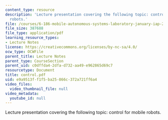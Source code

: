```yaml
---
content_type: resource
description: 'Lecture presentation covering the following topic: control for mobile
  robots.'
file: /courses/6-186-mobile-autonomous-systems-laboratory-january-iap-2005/e9a9513ff1f5ba25866c372a721ff6a4_control.pdf
file_size: 387688
file_type: application/pdf
learning_resource_types:
- Lecture Notes
license: https://creativecommons.org/licenses/by-nc-sa/4.0/
ocw_type: OCWFile
parent_title: Lecture Notes
parent_type: CourseSection
parent_uid: c0dffda4-2dfa-d732-aa49-e962865d69c7
resourcetype: Document
title: control.pdf
uid: e9a9513f-f1f5-ba25-866c-372a721ff6a4
video_files:
  video_thumbnail_file: null
video_metadata:
  youtube_id: null
---
```

Lecture presentation covering the following topic: control for mobile robots.